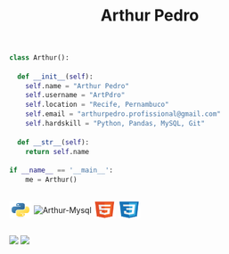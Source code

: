 <h1 align="center">
  <b>Arthur Pedro</b>
</h1>

<br>


```python
class Arthur():
    
  def __init__(self):
    self.name = "Arthur Pedro"
    self.username = "ArtPdro"
    self.location = "Recife, Pernambuco"
    self.email = "arthurpedro.profissional@gmail.com"
    self.hardskill = "Python, Pandas, MySQL, Git"
  
  def __str__(self):
    return self.name

if __name__ == '__main__':
    me = Arthur()
```

<div style="display: inline_block"><br>
  <img align="center" alt="Arthur-Python" height="30" width="40" src="https://raw.githubusercontent.com/devicons/devicon/master/icons/python/python-original.svg">
  <img align="center" alt="Arthur-Mysql" height="30" width="40" src="https://cdn.jsdelivr.net/gh/devicons/devicon@latest/icons/mysql/mysql-original.svg">
  <img align="center" alt="Arthur-HTML" height="30" width="40" src="https://raw.githubusercontent.com/devicons/devicon/master/icons/html5/html5-original.svg">
  <img align="center" alt="Arthur-CSS" height="30" width="40" src="https://raw.githubusercontent.com/devicons/devicon/master/icons/css3/css3-original.svg">
</div>

<br/>
<p align="left">
  <img width="49.5%" src="https://github-readme-stats.vercel.app/api?username=Artpdro&show_icons=true&theme=prussian&hide_border=true" />
    <img width="49.5%" src="https://github-readme-streak-stats.herokuapp.com/?user=Artpdro&theme=prussian&hide_border=true" />
</p>
<br>
